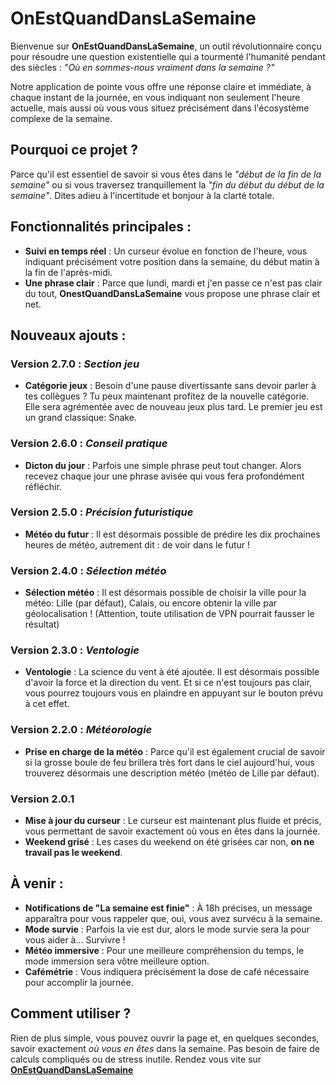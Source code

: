 # OnEstQuandDansLaSemaine

Bienvenue sur **OnEstQuandDansLaSemaine**, un outil révolutionnaire conçu pour résoudre une question existentielle qui a tourmenté l'humanité pendant des siècles : *"Où en sommes-nous vraiment dans la semaine ?"*

Notre application de pointe vous offre une réponse claire et immédiate, à chaque instant de la journée, en vous indiquant non seulement l'heure actuelle, mais aussi où vous vous situez précisément dans l'écosystème complexe de la semaine.

## Pourquoi ce projet ?
Parce qu'il est essentiel de savoir si vous êtes dans le *"début de la fin de la semaine"* ou si vous traversez tranquillement la *"fin du début du début de la semaine"*. Dites adieu à l'incertitude et bonjour à la clarté totale.

## Fonctionnalités principales :
- **Suivi en temps réel** : Un curseur évolue en fonction de l'heure, vous indiquant précisément votre position dans la semaine, du début matin à la fin de l'après-midi.
- **Une phrase clair** : Parce que lundi, mardi et j'en passe ce n'est pas clair du tout, **OnestQuandDansLaSemaine** vous propose une phrase clair et net.


## Nouveaux ajouts :
### Version 2.7.0 : *Section jeu*
- **Catégorie jeux** : Besoin d'une pause divertissante sans devoir parler à tes collègues ? Tu peux maintenant profitez de la nouvelle catégorie. Elle sera agrémentée avec de nouveau jeux plus tard. Le premier jeu est un grand classique: Snake.

### Version 2.6.0 : *Conseil pratique*
- **Dicton du jour** : Parfois une simple phrase peut tout changer. Alors recevez chaque jour une phrase avisée qui vous fera profondément réfléchir.

### Version 2.5.0 : *Précision futuristique*
- **Météo du futur** : Il est désormais possible de prédire les dix prochaines heures de météo, autrement dit : de voir dans le futur !

### Version 2.4.0 : *Sélection météo*
- **Sélection météo** : Il est désormais possible de choisir la ville pour la météo: Lille (par défaut), Calais, ou encore obtenir la ville par géolocalisation ! (Attention, toute utilisation de VPN pourrait fausser le résultat)

### Version 2.3.0 : *Ventologie*
- **Ventologie** : La science du vent à été ajoutée. Il est désormais possible d'avoir la force et la direction du vent. Et si ce n'est toujours pas clair, vous pourrez toujours vous en plaindre en appuyant sur le bouton prévu à cet effet.

### Version 2.2.0 : *Météorologie*
- **Prise en charge de la météo** : Parce qu'il est également crucial de savoir si la grosse boule de feu brillera très fort dans le ciel aujourd'hui, vous trouverez désormais une description météo (météo de Lille par défaut).

### Version 2.0.1
- **Mise à jour du curseur** : Le curseur est maintenant plus fluide et précis, vous permettant de savoir exactement où vous en êtes dans la journée.
- **Weekend grisé** : Les cases du weekend on été grisées car non, **on ne travail pas le weekend**.

## À venir :
- **Notifications de "La semaine est finie"** : À 18h précises, un message apparaîtra pour vous rappeler que, oui, vous avez survécu à la semaine.
- **Mode survie** : Parfois la vie est dur, alors le mode survie sera la pour vous aider à... Survivre !
- **Météo immersive** : Pour une meilleure compréhension du temps, le mode immersion sera vôtre meilleure option.
- **Cafémétrie** : Vous indiquera précisément la dose de café nécessaire pour accomplir la journée.

## Comment utiliser ?
Rien de plus simple, vous pouvez ouvrir la page et, en quelques secondes, savoir exactement *où vous en êtes* dans la semaine. Pas besoin de faire de calculs compliqués ou de stress inutile. Rendez vous vite sur **[OnEstQuandDansLaSemaine](https://bledet.github.io/onestquanddanslasemaine/)**
